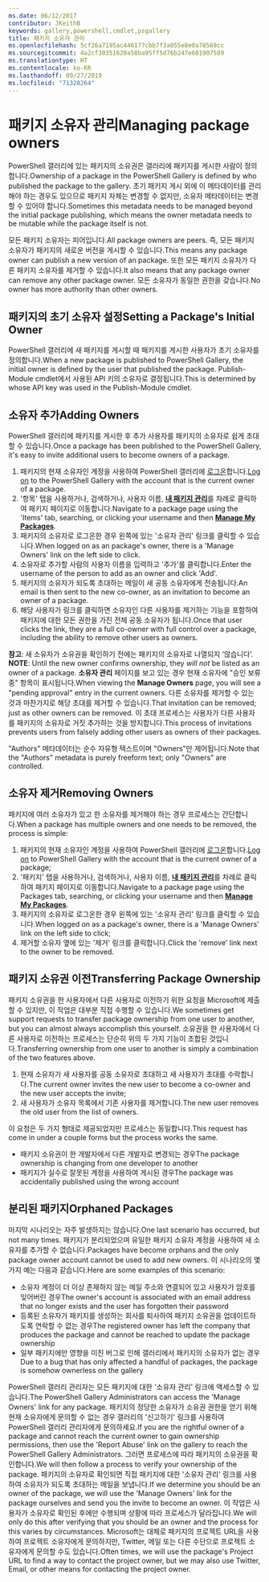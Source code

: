 ```yaml
---
ms.date: 06/12/2017
contributor: JKeithB
keywords: gallery,powershell,cmdlet,psgallery
title: 패키지 소유자 관리
ms.openlocfilehash: 5cf26a7195ac446177cbb7f3a055e8e0a78569cc
ms.sourcegitcommit: 4a2cf30351620a58ba95ff5d76b247e601907589
ms.translationtype: HT
ms.contentlocale: ko-KR
ms.lasthandoff: 09/27/2019
ms.locfileid: "71328264"
---
```

# <a name="managing-package-owners"></a><span data-ttu-id="ac4d1-103">패키지 소유자 관리</span><span class="sxs-lookup"><span data-stu-id="ac4d1-103">Managing package owners</span></span>

<span data-ttu-id="ac4d1-104">PowerShell 갤러리에 있는 패키지의 소유권은 갤러리에 패키지를 게시한 사람이 정의합니다.</span><span class="sxs-lookup"><span data-stu-id="ac4d1-104">Ownership of a package in the PowerShell Gallery is defined by who published the package to the gallery.</span></span>
<span data-ttu-id="ac4d1-105">초기 패키지 게시 외에 이 메타데이터를 관리해야 하는 경우도 있으므로 패키지 자체는 변경할 수 없지만, 소유자 메타데이터는 변경할 수 있어야 합니다.</span><span class="sxs-lookup"><span data-stu-id="ac4d1-105">Sometimes this metadata needs to be managed beyond the initial package publishing, which means the owner metadata needs to be mutable while the package itself is not.</span></span>

<span data-ttu-id="ac4d1-106">모든 패키지 소유자는 피어입니다.</span><span class="sxs-lookup"><span data-stu-id="ac4d1-106">All package owners are peers.</span></span>
<span data-ttu-id="ac4d1-107">즉, 모든 패키지 소유자가 패키지의 새로운 버전을 게시할 수 있습니다.</span><span class="sxs-lookup"><span data-stu-id="ac4d1-107">This means any package owner can publish a new version of an package.</span></span> <span data-ttu-id="ac4d1-108">또한 모든 패키지 소유자가 다른 패키지 소유자를 제거할 수 있습니다.</span><span class="sxs-lookup"><span data-stu-id="ac4d1-108">It also means that any package owner can remove any other package owner.</span></span>
<span data-ttu-id="ac4d1-109">모든 소유자가 동일한 권한을 갖습니다.</span><span class="sxs-lookup"><span data-stu-id="ac4d1-109">No owner has more authority than other owners.</span></span>

## <a name="setting-a-packages-initial-owner"></a><span data-ttu-id="ac4d1-110">패키지의 초기 소유자 설정</span><span class="sxs-lookup"><span data-stu-id="ac4d1-110">Setting a Package's Initial Owner</span></span>

<span data-ttu-id="ac4d1-111">PowerShell 갤러리에 새 패키지를 게시할 때 패키지를 게시한 사용자가 초기 소유자를 정의합니다.</span><span class="sxs-lookup"><span data-stu-id="ac4d1-111">When a new package is published to PowerShell Gallery, the initial owner is defined by the user that published the package.</span></span> <span data-ttu-id="ac4d1-112">Publish-Module cmdlet에서 사용된 API 키의 소유자로 결정됩니다.</span><span class="sxs-lookup"><span data-stu-id="ac4d1-112">This is determined by whose API key was used in the Publish-Module cmdlet.</span></span>

## <a name="adding-owners"></a><span data-ttu-id="ac4d1-113">소유자 추가</span><span class="sxs-lookup"><span data-stu-id="ac4d1-113">Adding Owners</span></span>

<span data-ttu-id="ac4d1-114">PowerShell 갤러리에 패키지를 게시한 후 추가 사용자를 패키지의 소유자로 쉽게 초대할 수 있습니다.</span><span class="sxs-lookup"><span data-stu-id="ac4d1-114">Once a package has been published to the PowerShell Gallery, it's easy to invite additional users to become owners of a package.</span></span>

1. <span data-ttu-id="ac4d1-115">패키지의 현재 소유자인 계정을 사용하여 PowerShell 갤러리에 [로그온](https://powershellgallery.com/users/account/LogOn)합니다.</span><span class="sxs-lookup"><span data-stu-id="ac4d1-115">[Log on](https://powershellgallery.com/users/account/LogOn) to the PowerShell Gallery with the account that is the current owner of a package.</span></span>
2. <span data-ttu-id="ac4d1-116">'항목' 탭을 사용하거나, 검색하거나, 사용자 이름, [**내 패키지 관리**](https://www.powershellgallery.com/account/Packages)를 차례로 클릭하여 패키지 페이지로 이동합니다.</span><span class="sxs-lookup"><span data-stu-id="ac4d1-116">Navigate to a package page using the 'Items' tab, searching, or clicking your username and then [**Manage My Packages**](https://www.powershellgallery.com/account/Packages).</span></span>
3. <span data-ttu-id="ac4d1-117">패키지의 소유자로 로그온한 경우 왼쪽에 있는 '소유자 관리' 링크를 클릭할 수 있습니다.</span><span class="sxs-lookup"><span data-stu-id="ac4d1-117">When logged on as an package's owner, there is a 'Manage Owners' link on the left side to click.</span></span>
4. <span data-ttu-id="ac4d1-118">소유자로 추가할 사람의 사용자 이름을 입력하고 '추가'를 클릭합니다.</span><span class="sxs-lookup"><span data-stu-id="ac4d1-118">Enter the username of the person to add as an owner and click 'Add'.</span></span>
5. <span data-ttu-id="ac4d1-119">패키지의 소유자가 되도록 초대하는 메일이 새 공동 소유자에게 전송됩니다.</span><span class="sxs-lookup"><span data-stu-id="ac4d1-119">An email is then sent to the new co-owner, as an invitation to become an owner of a package.</span></span>
6. <span data-ttu-id="ac4d1-120">해당 사용자가 링크를 클릭하면 소유자인 다른 사용자를 제거하는 기능을 포함하여 패키지에 대한 모든 권한을 가진 전체 공동 소유자가 됩니다.</span><span class="sxs-lookup"><span data-stu-id="ac4d1-120">Once that user clicks the link, they are a full co-owner with full control over a package, including the ability to remove other users as owners.</span></span>

<span data-ttu-id="ac4d1-121">**참고**: 새 소유자가 소유권을 확인하기 전에는 패키지의 소유자로 나열되지 ‘않습니다’. </span><span class="sxs-lookup"><span data-stu-id="ac4d1-121">**NOTE**: Until the new owner confirms ownership, they *will not* be listed as an owner of a package.</span></span>
<span data-ttu-id="ac4d1-122">**소유자 관리** 페이지를 보고 있는 경우 현재 소유자에 "승인 보류 중" 항목이 표시됩니다.</span><span class="sxs-lookup"><span data-stu-id="ac4d1-122">When viewing the **Manage Owners** page, you will see a "pending approval" entry in the current owners.</span></span>
<span data-ttu-id="ac4d1-123">다른 소유자를 제거할 수 있는 것과 마찬가지로 해당 초대를 제거할 수 있습니다.</span><span class="sxs-lookup"><span data-stu-id="ac4d1-123">That invitation can be removed; just as other owners can be removed.</span></span>
<span data-ttu-id="ac4d1-124">이 초대 프로세스는 사용자가 다른 사용자를 패키지의 소유자로 거짓 추가하는 것을 방지합니다.</span><span class="sxs-lookup"><span data-stu-id="ac4d1-124">This process of invitations prevents users from falsely adding other users as owners of their packages.</span></span>

<span data-ttu-id="ac4d1-125">"Authors" 메타데이터는 순수 자유형 텍스트이며 "Owners"만 제어됩니다.</span><span class="sxs-lookup"><span data-stu-id="ac4d1-125">Note that the "Authors" metadata is purely freeform text; only "Owners" are controlled.</span></span>


## <a name="removing-owners"></a><span data-ttu-id="ac4d1-126">소유자 제거</span><span class="sxs-lookup"><span data-stu-id="ac4d1-126">Removing Owners</span></span>

<span data-ttu-id="ac4d1-127">패키지에 여러 소유자가 있고 한 소유자를 제거해야 하는 경우 프로세스는 간단합니다.</span><span class="sxs-lookup"><span data-stu-id="ac4d1-127">When a package has multiple owners and one needs to be removed, the process is simple:</span></span>

1. <span data-ttu-id="ac4d1-128">패키지의 현재 소유자인 계정을 사용하여 PowerShell 갤러리에 [로그온](https://powershellgallery.com/users/account/LogOn)합니다.</span><span class="sxs-lookup"><span data-stu-id="ac4d1-128">[Log on](https://powershellgallery.com/users/account/LogOn) to PowerShell Gallery with the account that is the current owner of a package;</span></span>
2. <span data-ttu-id="ac4d1-129">'패키지' 탭을 사용하거나, 검색하거나, 사용자 이름, [**내 패키지 관리**](https://www.powershellgallery.com/account/Packages)를 차례로 클릭하여 패키지 페이지로 이동합니다.</span><span class="sxs-lookup"><span data-stu-id="ac4d1-129">Navigate to a package page using the Packages tab, searching, or clicking your username and then [**Manage My Packages**](https://www.powershellgallery.com/account/Packages).</span></span>
3. <span data-ttu-id="ac4d1-130">패키지의 소유자로 로그온한 경우 왼쪽에 있는 '소유자 관리' 링크를 클릭할 수 있습니다.</span><span class="sxs-lookup"><span data-stu-id="ac4d1-130">When logged on as a package's owner, there is a 'Manage Owners' link on the left side to click;</span></span>
4. <span data-ttu-id="ac4d1-131">제거할 소유자 옆에 있는 '제거' 링크를 클릭합니다.</span><span class="sxs-lookup"><span data-stu-id="ac4d1-131">Click the 'remove' link next to the owner to be removed.</span></span>



## <a name="transferring-package-ownership"></a><span data-ttu-id="ac4d1-132">패키지 소유권 이전</span><span class="sxs-lookup"><span data-stu-id="ac4d1-132">Transferring Package Ownership</span></span>

<span data-ttu-id="ac4d1-133">패키지 소유권을 한 사용자에서 다른 사용자로 이전하기 위한 요청을 Microsoft에 제출할 수 있지만, 이 작업은 대부분 직접 수행할 수 있습니다.</span><span class="sxs-lookup"><span data-stu-id="ac4d1-133">We sometimes get support requests to transfer package ownership from one user to another, but you can almost always accomplish this yourself.</span></span>
<span data-ttu-id="ac4d1-134">소유권을 한 사용자에서 다른 사용자로 이전하는 프로세스는 단순히 위의 두 가지 기능이 조합된 것입니다.</span><span class="sxs-lookup"><span data-stu-id="ac4d1-134">Transferring ownership from one user to another is simply a combination of the two features above.</span></span>

1. <span data-ttu-id="ac4d1-135">현재 소유자가 새 사용자를 공동 소유자로 초대하고 새 사용자가 초대를 수락합니다.</span><span class="sxs-lookup"><span data-stu-id="ac4d1-135">The current owner invites the new user to become a co-owner and the new user accepts the invite;</span></span>
2. <span data-ttu-id="ac4d1-136">새 사용자가 소유자 목록에서 기존 사용자를 제거합니다.</span><span class="sxs-lookup"><span data-stu-id="ac4d1-136">The new user removes the old user from the list of owners.</span></span>

<span data-ttu-id="ac4d1-137">이 요청은 두 가지 형태로 제공되었지만 프로세스는 동일합니다.</span><span class="sxs-lookup"><span data-stu-id="ac4d1-137">This request has come in under a couple forms but the process works the same.</span></span>

- <span data-ttu-id="ac4d1-138">패키지 소유권이 한 개발자에서 다른 개발자로 변경되는 경우</span><span class="sxs-lookup"><span data-stu-id="ac4d1-138">The package ownership is changing from one developer to another</span></span>
- <span data-ttu-id="ac4d1-139">패키지가 실수로 잘못된 계정을 사용하여 게시된 경우</span><span class="sxs-lookup"><span data-stu-id="ac4d1-139">The package was accidentally published using the wrong account</span></span>


## <a name="orphaned-packages"></a><span data-ttu-id="ac4d1-140">분리된 패키지</span><span class="sxs-lookup"><span data-stu-id="ac4d1-140">Orphaned Packages</span></span>

<span data-ttu-id="ac4d1-141">마지막 시나리오는 자주 발생하지는 않습니다.</span><span class="sxs-lookup"><span data-stu-id="ac4d1-141">One last scenario has occurred, but not many times.</span></span>
<span data-ttu-id="ac4d1-142">패키지가 분리되었으며 유일한 패키지 소유자 계정을 사용하여 새 소유자를 추가할 수 없습니다.</span><span class="sxs-lookup"><span data-stu-id="ac4d1-142">Packages have become orphans and the only package owner account cannot be used to add new owners.</span></span>
<span data-ttu-id="ac4d1-143">이 시나리오의 몇 가지 예는 다음과 같습니다.</span><span class="sxs-lookup"><span data-stu-id="ac4d1-143">Here are some examples of this scenario:</span></span>

- <span data-ttu-id="ac4d1-144">소유자 계정이 더 이상 존재하지 않는 메일 주소와 연결되어 있고 사용자가 암호를 잊어버린 경우</span><span class="sxs-lookup"><span data-stu-id="ac4d1-144">The owner's account is associated with an email address that no longer exists and the user has forgotten their password</span></span>
- <span data-ttu-id="ac4d1-145">등록된 소유자가 패키지를 생성하는 회사를 퇴사하여 패키지 소유권을 업데이트하도록 연락할 수 없는 경우</span><span class="sxs-lookup"><span data-stu-id="ac4d1-145">The registered owner has left the company that produces the package and cannot be reached to update the package ownership</span></span>
- <span data-ttu-id="ac4d1-146">일부 패키지에만 영향을 미친 버그로 인해 갤러리에서 패키지의 소유자가 없는 경우</span><span class="sxs-lookup"><span data-stu-id="ac4d1-146">Due to a bug that has only affected a handful of packages, the package is somehow ownerless on the gallery</span></span>

<span data-ttu-id="ac4d1-147">PowerShell 갤러리 관리자는 모든 패키지에 대한 '소유자 관리' 링크에 액세스할 수 있습니다.</span><span class="sxs-lookup"><span data-stu-id="ac4d1-147">The PowerShell Gallery Administrators can access the 'Manage Owners' link for any package.</span></span>
<span data-ttu-id="ac4d1-148">패키지의 정당한 소유자가 소유권 권한을 얻기 위해 현재 소유자에게 문의할 수 없는 경우 갤러리의 '신고하기' 링크를 사용하여 PowerShell 갤러리 관리자에게 문의하세요.</span><span class="sxs-lookup"><span data-stu-id="ac4d1-148">If you are the rightful owner of a package and cannot reach the current owner to gain ownership permissions, then use the 'Report Abuse' link on the gallery to reach the PowerShell Gallery Administrators.</span></span>
<span data-ttu-id="ac4d1-149">그러면 프로세스에 따라 패키지의 소유권을 확인합니다.</span><span class="sxs-lookup"><span data-stu-id="ac4d1-149">We will then follow a process to verify your ownership of the package.</span></span>
<span data-ttu-id="ac4d1-150">패키지의 소유자로 확인되면 직접 패키지에 대한 '소유자 관리' 링크를 사용하여 소유자가 되도록 초대하는 메일을 보냅니다.</span><span class="sxs-lookup"><span data-stu-id="ac4d1-150">If we determine you should be an owner of the package, we will use the 'Manage Owners' link for the package ourselves and send you the invite to become an owner.</span></span>
<span data-ttu-id="ac4d1-151">이 작업은 사용자가 소유자로 확인된 후에만 수행되며 상황에 따라 프로세스가 달라집니다.</span><span class="sxs-lookup"><span data-stu-id="ac4d1-151">We will only do this after verifying that you should be an owner and the process for this varies by circumstances.</span></span>
<span data-ttu-id="ac4d1-152">Microsoft는 대체로 패키지의 프로젝트 URL을 사용하여 프로젝트 소유자에게 문의하지만, Twitter, 메일 또는 다른 수단으로 프로젝트 소유자에게 문의할 수도 있습니다.</span><span class="sxs-lookup"><span data-stu-id="ac4d1-152">Often times, we will use the package's Project URL to find a way to contact the project owner, but we may also use Twitter, Email, or other means for contacting the project owner.</span></span>

